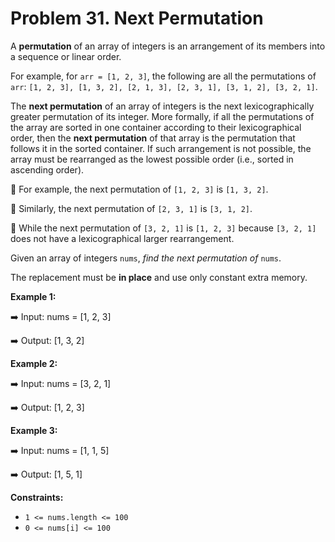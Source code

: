 # Problem 31. Next Permutation

A __permutation__ of an array of integers is an arrangement of its members into a sequence or linear order.

For example, for ```arr = [1, 2, 3]```, the following are all the permutations of ```arr```: ```[1, 2, 3], [1, 3, 2], [2, 1, 3], [2, 3, 1], [3, 1, 2], [3, 2, 1]```.

The __next permutation__ of an array of integers is the next lexicographically greater permutation of its integer. More formally, if all the permutations of the array are sorted in one container according to their lexicographical order, then the __next permutation__ of that array is the permutation that follows it in the sorted container. If such arrangement is not possible, the array must be rearranged as the lowest possible order (i.e., sorted in ascending order).

🥇 For example, the next permutation of ```[1, 2, 3]``` is ```[1, 3, 2]```.

🥈 Similarly, the next permutation of ```[2, 3, 1]``` is ```[3, 1, 2]```.

🥉 While the next permutation of ```[3, 2, 1]``` is ```[1, 2, 3]``` because ```[3, 2, 1]``` does not have a lexicographical larger rearrangement.

Given an array of integers ```nums```, _find the next permutation of_ ```nums```.

The replacement must be __in place__ and use only constant extra memory.

__Example 1:__

➡️ Input: nums = [1, 2, 3]

➡️ Output: [1, 3, 2]

__Example 2:__

➡️ Input: nums = [3, 2, 1]

➡️ Output: [1, 2, 3]

__Example 3:__

➡️ Input: nums = [1, 1, 5]

➡️ Output: [1, 5, 1]
 
__Constraints:__
- ```1 <= nums.length <= 100```
- ```0 <= nums[i] <= 100```
